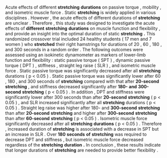 Acute effects of different **stretching** **durations** on passive torque , mobility , and isometric muscle force . Static **stretching** is widely applied in various disciplines . However , the acute effects of different durations of **stretching** are unclear . Therefore , this study was designed to investigate the acute effects of **different** **stretching** **durations** on muscle function and flexibility , and provide an insight into the optimal duration of static **stretching** **.** This randomized crossover trial included 24 healthy students ( 17 men and 7 women ) who **stretched** their right hamstrings for durations of 20 , 60 , 180 , and 300 seconds in a random order . The following outcomes were assessed using an isokinetic dynamometer as markers of lower-limb function and flexibility : static passive torque ( SPT ) , dynamic passive torque ( DPT ) , stiffness , straight leg raise ( SLR ) , and isometric muscle force . Static passive torque was significantly decreased after all **stretching** durations ( p < 0.05 ) . Static passive torque was significantly lower after 60 , 180 , and 300 seconds of **stretching** compared with that after **20-second** **stretching** , and stiffness decreased significantly after **180-** **and** **300-second** **stretching** ( p < 0.05 ) . In addition , DPT and stiffness were significantly lower after 300 seconds than after **20-second** **stretching** ( p < 0.05 ) , and SLR increased significantly after all **stretching** durations ( p < 0.05 ) . Straight leg raise was higher after 180- and **300-second** **stretching** than after **20-second** **stretching** and higher after **300-second** **stretching** than after **60-second** **stretching** ( p < 0.05 ) . Isometric muscle force significantly decreased after all **stretching** **durations** ( p < 0.05 ) . Therefore , increased duration of **stretching** is associated with a decrease in SPT but an increase in SLR . Over **180** **seconds** **of** **stretching** was required to decrease DPT and stiffness , but isometric muscle force decreased regardless of the **stretching** **duration** **.** In conclusion , these results indicate that longer durations of **stretching** are needed to provide better flexibility . 